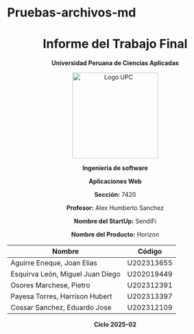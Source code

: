 # Pruebas-archivos-md
<div align="center">

# Informe del Trabajo Final  

**Universidad Peruana de Ciencias Aplicadas**  

<img src="https://upload.wikimedia.org/wikipedia/commons/f/fc/UPC_logo_transparente.png" alt="Logo UPC" width="200">  

**Ingeniería de software**  

**Aplicaciones Web**  

**Sección:** 7420  

**Profesor:** Alex Humberto Sanchez  

**Nombre del StartUp:** SendiFi  

**Nombre del Producto:** Horizon  

| Nombre                            | Código     |
| --------------------------------- | ---------- |
| Aguirre Eneque, Joan Elias        | U202313655 |
| Esquirva León, Miguel Juan Diego  | U202019449 |
| Osores Marchese, Pietro           | U202312391 |
| Payesa Torres, Harrison Hubert    | U202313397 |
| Cossar Sanchez, Eduardo Jose      | U202312109 |

**Ciclo 2025-02**

</div>
